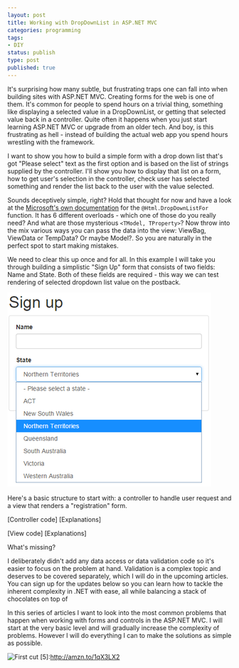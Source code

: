 ```yaml
---
layout: post
title: Working with DropDownList in ASP.NET MVC
categories: programming
tags:
- DIY
status: publish
type: post
published: true
---
```

It's surprising how many subtle, but frustrating traps one can fall into when building sites with
ASP.NET MVC. Creating forms for the web is one of them. It's common for people to spend hours
on a trivial thing, something like displaying a selected value in a DropDownList, or getting that
selected value back in a controller. Quite often it happens when you just start learning ASP.NET
MVC or upgrade from an older tech. And boy, is this frustrating as hell - instead of building the 
actual web app you spend hours wrestling with the framework. 

I want to show you how to build a simple form with a drop down list that's got "Please select" text
as the first option and is based on the list of strings supplied by the controller. I'll show you
how to display that list on a form, how to get user's selection in the controller, check user has
selected something and render the list back to the user with the value selected.

Sounds deceptively simple, right? Hold that thought for now and have a look at the [Microsoft's own
documentation][1]  for the `@Html.DropDownListFor` function. It has 6 different overloads - which
one of those do you really need? And what are those mysterious `<TModel, TProperty>`? Now throw into
the mix various ways you can pass the data into the view: ViewBag, ViewData or TempData? Or maybe
Model?. So you are naturally in the perfect spot to start making mistakes.

We need to clear this up once and for all. In this example I will take you through building a
simplistic "Sign Up" form that consists of two fields: Name and State. Both of these fields are
required - this way we can test rendering of selected dropdown list value on the postback.

![Sign Up form][2]

Here's a basic structure to start with: a controller to handle user request and a view that renders
a "registration" form.

[Controller code] [Explanations]

[View code] [Explanations]

What's missing?


I deliberately didn't add any data access or data validation code so it's easier to focus on the
problem at hand. Validation is a complex topic and deserves to be covered separately, which I will
do in the upcoming articles. You can sign up for the updates below so you can learn how to tackle
        the inherent complexity in .NET with ease, all while balancing a stack of chocolates on top
        of


In this series of articles I want to look into the most common problems that happen when working
with forms and controls in the ASP.NET MVC. I will start at the very basic level and will gradually
increase the complexity of problems. However I will do everything I can to make the solutions as
simple as possible.


[1]:http://msdn.microsoft.com/en-us/library/system.web.mvc.html.selectextensions.dropdownlistfor(v=vs.118).aspx
[2]:/img/mvc/dropdowns-1/sign-up.png
![First cut][1]
[5]:http://amzn.to/1qX3LX2

